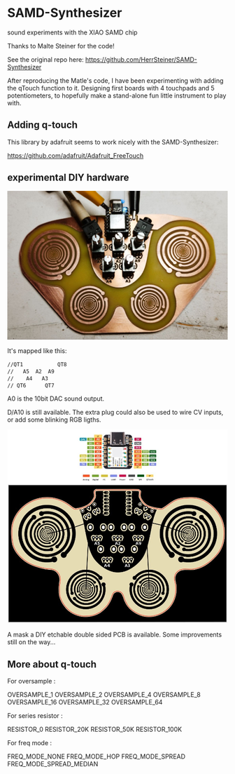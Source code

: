 # SAMD-Synthesizer
sound experiments with the XIAO SAMD chip

Thanks to Malte Steiner for the code! 

See the original repo here: https://github.com/HerrSteiner/SAMD-Synthesizer

After reproducing the Matle's code, I have been experimenting with adding the qTouch function to it. Designing first boards with 4 touchpads and 5 potentiometers, to hopefully make a stand-alone fun little instrument to play with.

## Adding q-touch

This library by adafruit seems to work nicely with the SAMD-Synthesizer:

https://github.com/adafruit/Adafruit_FreeTouch


## experimental DIY hardware

![](https://github.com/dusjagr/SAMD-Synthesizer/raw/main/hardware/Lakhosky_Synth/Lakhowksy_board_version1.jpg)

It's mapped like this:

    //QT1           QT8
    //   A5  A2  A9
    //    A4   A3
    // QT6      QT7

A0 is the 10bit DAC sound output.

D/A10 is still available. The extra plug could also be used to wire CV inputs, or add some blinking RGB ligths.

![](https://github.com/dusjagr/SAMD-Synthesizer/raw/main/hardware/Lakhosky_Synth/Board_screenshot.jpg)

A mask a DIY etchable double sided PCB is available. Some improvements still on the way...

## More about q-touch

For oversample :

OVERSAMPLE_1
OVERSAMPLE_2
OVERSAMPLE_4
OVERSAMPLE_8
OVERSAMPLE_16
OVERSAMPLE_32
OVERSAMPLE_64

For series resistor :

RESISTOR_0
RESISTOR_20K
RESISTOR_50K
RESISTOR_100K

For freq mode :

FREQ_MODE_NONE
FREQ_MODE_HOP
FREQ_MODE_SPREAD
FREQ_MODE_SPREAD_MEDIAN
